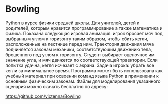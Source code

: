 # Bowling
Python в курсе физики средней школы. Для учителей, детей и родителей, которым нравится 
программирование а также математика и физика. Показана следующая игровая анимация: игрок 
бросает мяч под выбранным углом к горизонту таким образом, чтобы сбить кегли, расположенные 
на лестнице перед ним. Траектория движения мяча подчиняется законам механики, соответствующим 
движению тела, брошенного под углом к горизонту. Студент выбирает оценочное им значение угла, 
и мяч движется по соответствующей траектории. Если попытка удачна, кегля исчезает с экрана. 
Задача игрока: убрать все кегли за минимальное время. Программа может быть использована как 
учебный материал при освоении команд языка Python в применении к основным физическим законам. 
Файлы для моделирования указанного сценария можно скачать бесплатно по адресу:

https://github.com/victenna/Bowling
